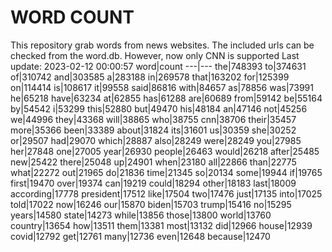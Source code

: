 # WORD COUNT
This repository grab words from news websites. The included urls can be checked from the word.db.
However, now only CNN is supported
Last update: 2023-02-12 00:00:57
word|count
---|---
the|748393
to|374631
of|310742
and|303585
a|283188
in|269578
that|163202
for|125399
on|114414
is|108617
it|99558
said|86816
with|84657
as|78856
was|73991
he|65218
have|63234
at|62855
has|61288
are|60689
from|59142
be|55164
by|54542
i|53299
this|52880
but|49470
his|48184
an|47146
not|45256
we|44996
they|43368
will|38865
who|38755
cnn|38706
their|35457
more|35366
been|33389
about|31824
its|31601
us|30359
she|30252
or|29507
had|29070
which|28887
also|28249
were|28249
you|27985
her|27848
one|27005
year|26930
people|26463
would|26218
after|25485
new|25422
there|25048
up|24901
when|23180
all|22866
than|22775
what|22272
out|21965
do|21836
time|21345
so|20134
some|19944
if|19765
first|19470
over|19374
can|19219
could|18294
other|18183
last|18009
according|17778
president|17512
like|17504
two|17476
just|17135
into|17025
told|17022
now|16246
our|15870
biden|15703
trump|15416
no|15295
years|14580
state|14273
while|13856
those|13800
world|13760
country|13654
how|13511
them|13381
most|13132
did|12966
house|12939
covid|12792
get|12761
many|12736
even|12648
because|12470

